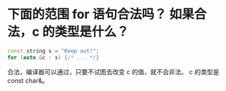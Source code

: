 # 下面的范围 for 语句合法吗？ 如果合法，c 的类型是什么？

```c++
const string s = "Keep out!";
for (auto &c : s) {/* ... */}
```
合法，编译器可以通过，只要不试图去改变 c 的值，就不会非法。 c 的类型是 const char&。